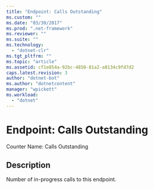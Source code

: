 ```yaml
---
title: "Endpoint: Calls Outstanding"
ms.custom: ""
ms.date: "03/30/2017"
ms.prod: ".net-framework"
ms.reviewer: ""
ms.suite: ""
ms.technology: 
  - "dotnet-clr"
ms.tgt_pltfrm: ""
ms.topic: "article"
ms.assetid: cf1e854a-92bc-4850-81a2-a8134c9fd7d2
caps.latest.revision: 3
author: "dotnet-bot"
ms.author: "dotnetcontent"
manager: "wpickett"
ms.workload: 
  - "dotnet"
---
```

# Endpoint: Calls Outstanding
Counter Name: Calls Outstanding  
  
## Description  
 Number of in-progress calls to this endpoint.
